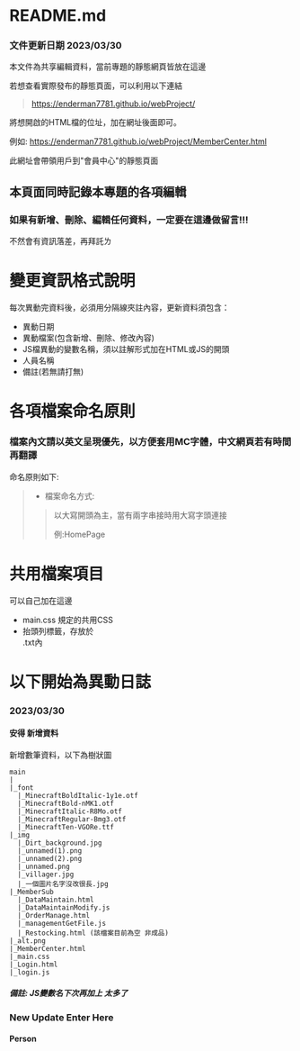 # README.md
### 文件更新日期 2023/03/30

本文件為共享編輯資料，當前專題的靜態網頁皆放在這邊

若想查看實際發布的靜態頁面，可以利用以下連結

> 
>https://enderman7781.github.io/webProject/
> 

將想開啟的HTML檔的位址，加在網址後面即可。

例如: https://enderman7781.github.io/webProject/MemberCenter.html

此網址會帶領用戶到"會員中心"的靜態頁面


## 本頁面同時記錄本專題的各項編輯
### 如果有新增、刪除、編輯任何資料，一定要在這邊做留言!!!
不然會有資訊落差，再拜託ㄌ


# 變更資訊格式說明

每次異動完資料後，必須用分隔線夾註內容，更新資料須包含：

* 異動日期
* 異動檔案(包含新增、刪除、修改內容)
* JS檔異動的變數名稱，須以註解形式加在HTML或JS的開頭
* 人員名稱
* 備註(若無請打無)

# 各項檔案命名原則
### 檔案內文請以英文呈現優先，以方便套用MC字體，中文網頁若有時間再翻譯
命名原則如下:

> * 檔案命名方式:
>>以大寫開頭為主，當有兩字串接時用大寫字頭連接
>>
>>例:HomePage

# 共用檔案項目
可以自己加在這邊
* main.css  規定的共用CSS
* <nav>     抬頭列標籤，存放於<nav>.txt內


# 以下開始為異動日誌
### 2023/03/30
#### 安得 新增資料
新增數筆資料，以下為樹狀圖
```
main
|
|_font
  |_MinecraftBoldItalic-1y1e.otf
  |_MinecraftBold-nMK1.otf
  |_MinecraftItalic-R8Mo.otf
  |_MinecraftRegular-Bmg3.otf
  |_MinecraftTen-VGORe.ttf
|_img
  |_Dirt_background.jpg
  |_unnamed(1).png
  |_unnamed(2).png
  |_unnamed.png
  |_villager.jpg
  |_一個圖片名字沒改很長.jpg
|_MemberSub
  |_DataMaintain.html
  |_DataMaintainModify.js
  |_OrderManage.html
  |_managementGetFile.js
  |_Restocking.html (該檔案目前為空 非成品)
|_alt.png
|_MemberCenter.html
|_main.css
|_Login.html
|_login.js
```
##### 備註: JS變數名下次再加上 太多了



### New Update Enter Here
#### Person 
